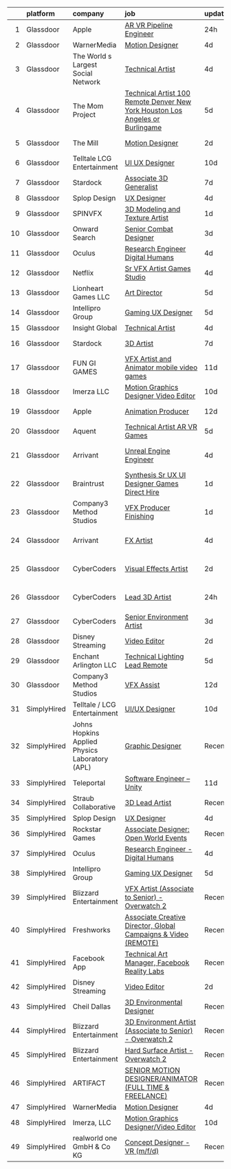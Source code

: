 

|    | platform    | company                                        | job                                                                                                                                                                                                                                                                                                                                                                                                                                                                                                                                                                                                                                                                                                                                                                                                                                                                                                                                                                                                                                                                                                                                                                                                                                                                                                                                                                                                                                                                    | update_time   | location          |
|---:|:------------|:-----------------------------------------------|:-----------------------------------------------------------------------------------------------------------------------------------------------------------------------------------------------------------------------------------------------------------------------------------------------------------------------------------------------------------------------------------------------------------------------------------------------------------------------------------------------------------------------------------------------------------------------------------------------------------------------------------------------------------------------------------------------------------------------------------------------------------------------------------------------------------------------------------------------------------------------------------------------------------------------------------------------------------------------------------------------------------------------------------------------------------------------------------------------------------------------------------------------------------------------------------------------------------------------------------------------------------------------------------------------------------------------------------------------------------------------------------------------------------------------------------------------------------------------|:--------------|:------------------|
|  1 | Glassdoor   | Apple                                          | [AR VR Pipeline Engineer](https://www.glassdoor.com/partner/jobListing.htm?pos=122&ao=1136043&s=58&guid=00000182e34003ada6149bf2d032d9da&src=GD_JOB_AD&t=SR&vt=w&cs=1_2ed00da9&cb=1661669999906&jobListingId=1008098723061&jrtk=3-0-1gbhk00umma5v801-1gbhk00v7i17e800-16a86cbf7feceede-)                                                                                                                                                                                                                                                                                                                                                                                                                                                                                                                                                                                                                                                                                                                                                                                                                                                                                                                                                                                                                                                                                                                                                                               | 24h           | Seattle, WA       |
|  2 | Glassdoor   | WarnerMedia                                    | [Motion Designer](https://www.glassdoor.com/partner/jobListing.htm?pos=109&ao=1136043&s=58&guid=00000182e34003ada6149bf2d032d9da&src=GD_JOB_AD&t=SR&vt=w&cs=1_a80d84f0&cb=1661669999905&jobListingId=1008087858380&jrtk=3-0-1gbhk00umma5v801-1gbhk00v7i17e800-190fd4ea59c818ae-)                                                                                                                                                                                                                                                                                                                                                                                                                                                                                                                                                                                                                                                                                                                                                                                                                                                                                                                                                                                                                                                                                                                                                                                       | 4d            | Atlanta, GA       |
|  3 | Glassdoor   | The World s Largest Social Network             | [Technical Artist](https://www.glassdoor.com/partner/jobListing.htm?pos=106&ao=1110586&s=58&guid=00000182e34003ada6149bf2d032d9da&src=GD_JOB_AD&t=SR&vt=w&ea=1&cs=1_30fd3f6d&cb=1661669999905&jobListingId=1008088590377&cpc=FD1C1DA32C38CFA7&jrtk=3-0-1gbhk00umma5v801-1gbhk00v7i17e800-bf0921c90fd7ce58--6NYlbfkN0DSgjPPcnEdvoK3uuxfISLALE6pB1FR7YSHOr_tSg5_QGIhoz_2VqUepdcKLBLI_zS0AWypoy2BMJ4_DosLV7UiZm9ttBCjpd10nIK8arXd4CtTftfxm_7JkmIiQENXhdGcE_S4N7Ac2xUKOZp7EXvR4t_Kwr6nj42WCgQAd65FYbW3xP5i7EicY3X10_gvSbURqhSqHzDKcnd5tip_j0Jc9kIlKvtPp1p9FCQsY-3YpVPdAmUjEmkkZVXv5ajO8wf-R8hM1fHUV1qqAc1SiNDzD8GV-5hGZenlDXz1ssT-h5muEQkJsYRVYuUS68X64MYGgOO62mhaHdkiVrCICgdwEj-4tFIRgkc1stDEifZKgHwKLW8v8m0k7lgTMUXKtH44DDmIrpDlwNn5v6uxTbs4GoJI-9tYXhaQ5cYhIZq9vRVAOS96i9aKKEsmWx9KGib-OiUrAIT-MGYmEmAQ_B5lE5KFJLCRj626gWyEP_OjQRbyDAKtXTnhfMbKTZpLf456JBa1jzTpK0yG8LnzRFzmQrU1Iw99SQBdIBnN4u21VKAga9E0jpmqcXS1Hwyv195qzMepljymONZyI2R0aC3l)                                                                                                                                                                                                                                                                                                                                                                                                                                                                                                                            | 4d            | Burlingame, CA    |
|  4 | Glassdoor   | The Mom Project                                | [Technical Artist  100  Remote  Denver  New York  Houston  Los Angeles  or Burlingame ](https://www.glassdoor.com/partner/jobListing.htm?pos=105&ao=1110586&s=58&guid=00000182e34003ada6149bf2d032d9da&src=GD_JOB_AD&t=SR&vt=w&cs=1_e2a27320&cb=1661669999904&jobListingId=1008086374102&cpc=47CFDC01B3F81FAC&jrtk=3-0-1gbhk00umma5v801-1gbhk00v7i17e800-def211a1335066d0--6NYlbfkN0BDp_epf89aHDQhKpPegNJQ_ldQpEFZQsM9OcONMGxWx6pU56EKHF58QjVdAUvn2gXbpX5DWfMJNO4kpapWWpE3dw2mRnYK8dMWuRa4JdVCszmjB7tOUk65xjV52BcSMEzn6JL6_0E-7pItqZZBZCKxa7CYYrfTKwGjmwminsvMnwzapH56UNRZhiSsxQSuP3O7YVMN3MWQ1Exvvdn8YmbxHiKBNBTP7ALfaUHT_mf7YkaMr3HAZov_I__avnnNecLarJVgsdov3aR9Y-PwTtJJd53-nzhkcCg9VWyttvXbMDtNbjHaVAtJHBVugicEUIK_CgJG0NSp8dC-WQHbR0P_gO--1grBMCdgLLp2-OZHGINcHBjJT_UkiCk58lZaW0dZhr9cJ1K8mnC0Z9D7ut8BCTe0tHoLldTiWCwDveXKi2HirRXES_--sU0Y9SLDQDlIP-bhqIK9jrSMk5eJzHIwZzMjalv5Up2Lr0jRYCVnDK9AaPtRAhz4OiPo29BBUgb43Q4Tq2KQxxdzgCI3dEh11kXNIcS_x8OBiOx5OyAscwCrquu_U11vawsk8gYMxD817yOksYWRDw%3D%3D)                                                                                                                                                                                                                                                                                                                                                                                                                                                                | 5d            | Houston, TX       |
|  5 | Glassdoor   | The Mill                                       | [Motion Designer](https://www.glassdoor.com/partner/jobListing.htm?pos=117&ao=1136043&s=58&guid=00000182e34003ada6149bf2d032d9da&src=GD_JOB_AD&t=SR&vt=w&ea=1&cs=1_e26d8b62&cb=1661669999906&jobListingId=1008095533550&jrtk=3-0-1gbhk00umma5v801-1gbhk00v7i17e800-1a702bf5e3ef25e1-)                                                                                                                                                                                                                                                                                                                                                                                                                                                                                                                                                                                                                                                                                                                                                                                                                                                                                                                                                                                                                                                                                                                                                                                  | 2d            | New York, NY      |
|  6 | Glassdoor   | Telltale   LCG Entertainment                   | [UI UX Designer](https://www.glassdoor.com/partner/jobListing.htm?pos=118&ao=1136043&s=58&guid=00000182e34003ada6149bf2d032d9da&src=GD_JOB_AD&t=SR&vt=w&ea=1&cs=1_458fa9bc&cb=1661669999906&jobListingId=1008077348225&jrtk=3-0-1gbhk00umma5v801-1gbhk00v7i17e800-d5910ed26c772035-)                                                                                                                                                                                                                                                                                                                                                                                                                                                                                                                                                                                                                                                                                                                                                                                                                                                                                                                                                                                                                                                                                                                                                                                   | 10d           | California        |
|  7 | Glassdoor   | Stardock                                       | [Associate 3D Generalist](https://www.glassdoor.com/partner/jobListing.htm?pos=121&ao=1136043&s=58&guid=00000182e34003ada6149bf2d032d9da&src=GD_JOB_AD&t=SR&vt=w&ea=1&cs=1_02fedced&cb=1661669999906&jobListingId=1008082401598&jrtk=3-0-1gbhk00umma5v801-1gbhk00v7i17e800-484821df94f7afe5-)                                                                                                                                                                                                                                                                                                                                                                                                                                                                                                                                                                                                                                                                                                                                                                                                                                                                                                                                                                                                                                                                                                                                                                          | 7d            | Plymouth, MI      |
|  8 | Glassdoor   | Splop Design                                   | [UX Designer](https://www.glassdoor.com/partner/jobListing.htm?pos=115&ao=1136043&s=58&guid=00000182e34003ada6149bf2d032d9da&src=GD_JOB_AD&t=SR&vt=w&ea=1&cs=1_c528a889&cb=1661669999906&jobListingId=1008089085671&jrtk=3-0-1gbhk00umma5v801-1gbhk00v7i17e800-ac302831dc49789c-)                                                                                                                                                                                                                                                                                                                                                                                                                                                                                                                                                                                                                                                                                                                                                                                                                                                                                                                                                                                                                                                                                                                                                                                      | 4d            | Remote            |
|  9 | Glassdoor   | SPINVFX                                        | [3D Modeling and Texture Artist](https://www.glassdoor.com/partner/jobListing.htm?pos=129&ao=1136043&s=58&guid=00000182e34003ada6149bf2d032d9da&src=GD_JOB_AD&t=SR&vt=w&ea=1&cs=1_e64e6a4d&cb=1661669999906&jobListingId=1008097405793&jrtk=3-0-1gbhk00umma5v801-1gbhk00v7i17e800-1e2fcc9994e6f81c-)                                                                                                                                                                                                                                                                                                                                                                                                                                                                                                                                                                                                                                                                                                                                                                                                                                                                                                                                                                                                                                                                                                                                                                   | 1d            | Atlanta, GA       |
| 10 | Glassdoor   | Onward Search                                  | [Senior Combat Designer](https://www.glassdoor.com/partner/jobListing.htm?pos=104&ao=1110586&s=58&guid=00000182e34003ada6149bf2d032d9da&src=GD_JOB_AD&t=SR&vt=w&cs=1_37da12ba&cb=1661669999904&jobListingId=1008091252349&cpc=451933188B21919D&jrtk=3-0-1gbhk00umma5v801-1gbhk00v7i17e800-372837881576fc2b--6NYlbfkN0B7YoEZZ2QAGDyEGGmBPAUWSHc1Mt3sMCn9FehKcWA3w0R0aH9tn_iPRcrT6N-MqNQFAKWf5_ShXzFf8lpLuS_sW7r3j_xv8D7gzPD7nAFD4ZI8P0cy_FxVB13Cb06VikpK3QmtaYmjCyx2C17ebF3fOSUMMWVTrqFSaJV1LD2IwX4BpsJk1yTX4VJt3gvKSel7r1xJhklNK7w2C97_r4maOfcXWkrH0TSYbldlWVUvIN_kfsTdTxUObJGfTJaY_322K8TsmGgTF3-BtaXGEY2TWzVGXBemJjFc6Ibq3kTRhXc72K_SyqaIPczMxCIC-6gSTGDz5yM2VMc12mZOj3ikmwRBX0pig9RGnz5eQqbFLsfYYCu_WFO6-ICZreSDJLxePzX7pWKDalzu0BIQY_CkSf48nxHe1ywfa_DJfdzzQHm_5wHDvD8QP9bkAAf1oy4j6J3qZeoZOexyKBNqBBNBMMl-Db3ZFJkyzeST4a9craHZPA7sQ46acPxWcOLZ6XvSQ_9xR0NlzlBhu1DserOCJsLVgLsU6iXrSVV3X5ytvLGxGLeEvfV0k3Bxp0R8fT-A6gi9mOySN8LAaxDndKqm2eXMyBhhuZh0A8Ny849niOMEuVNOK8rZVo9qcvD4f45WQ5tLyxLIV_iBsmOdjoImiSwu40p2eW8bzfXClss-WfLPkXDnDL7E2N9DkMmQw115vxiMY94d9LT1uPxeBKa_W_oEuyaN5MfImP-iFj6KqAqjUb6PBZQJzvsVtO5oAKJhqidO4Eb0WwPQM4CSElJ8wtFyxpC9Bee5Hwqf0oO0R0QZuM_cbVKOnMMNoOddDVMcjUqqZ3rYl19jqujUUxtIdD5ZMl2fmy7pPIb11Ov0SugCKWUKEV1v_IzyupeDrAV9Rq6jmHI8xQGa2YNOqdL6YcgppgKxE7MfB67eVDXws-NeVYbQptXBLW9BuS6i1sTxtTf8DEwH_iycAlf0aoUu1KSZSP1wZR5DafO5amYdVDGh2fRuYzsk)                                                                                           | 3d            | Waltham, MA       |
| 11 | Glassdoor   | Oculus                                         | [Research Engineer   Digital Humans](https://www.glassdoor.com/partner/jobListing.htm?pos=101&ao=1110586&s=58&guid=00000182e34003ada6149bf2d032d9da&src=GD_JOB_AD&t=SR&vt=w&cs=1_9e1c97ff&cb=1661669999904&jobListingId=1008089729839&cpc=32EE424DE2B657EB&jrtk=3-0-1gbhk00umma5v801-1gbhk00v7i17e800-1170e5d7079d50e6--6NYlbfkN0DYl4UJW4r1Vl7FEn6T9F-rD9lpC-0oMJVSiWjK_MGUd8e8cHXcpv6KPyjLHZEfqkV4p65aMquXS_Tha0gFEDxZOnAV11vEqSToC59802VSRlDBaKEMchypUM2VtA7u5cIiOei95uzPArMQ5T1ZiEEvzbMwVVSLT6eOjxuTzllhC1NNapf7Iseb0cQxJqEQuv8dkYdOIv9LAuUQJyAi7f7oW7LN4mmUixC0XyGUMqqeJcd26-t0HsTiN9jYypTLtOM9glEBX4FIME6SJLBVwgvdx8NUIJLPqKbAZS0uKK5oO0qIIsz8b_0d7AD9HIdL0HFUBcOaFFWeQev0dOXqGnfqOTvlHxJj9CIVwQNdUBwag_6dr-Ubd2mJ0TkvAmOASyaAbN3bR1X0vm6mZVx-VE62tNUl7gfjLzRZf_ffrJka-_vdvfnnH6CqYPdyiUy22nrky4qL4CeSZThdqbDvde89MjgMJPqGt5XEc_jUyfGcPI4a21eIeFy6Rd97moZoNazTSTcaqhYAnu4HBrcz1DjlsEiTsezfE1bcfngF47acEFWd-cQxy-NLEeGyxjKFcxA0Eukr1LInl5qbc7IBtOrBlCtEpKZUUiOM3_wggY19dvckSTXkI52x9DLHKTN5zMsn778CwKMiyX0IOHrfnPldTpZqcMOjmqTQLmQ71Hy2SXPVT9H0lXJype1OdcZT9ILvpMNyWE6dMCd8OMfwbdKGQbh05krV4TlxOKOE78x11egBrbc5zR-KPQyWxvjOg1DankYcytV2rbZcfiiRzm2lhOOoEWeu24Svb7rCesQv1p6zAGZEDhLV-s23yZQwl-Z7KV0ksBsCw_1a4dQITOjzxDEROFNwC6rgZbMyK1PJ4dDzxoKfJTGAaLcVYFOgJV7t-y-NGDDCu_XHKx4P9f4cGzDph3UpHZ_qvs_v8wmJpofVPQ9cB9YTtsRwyiR4lV5uBbXF8bVxlMWulJD3uGZCRuqZSDcomCalu2yxcKOiZWTZQoBjW48QwRmYmQ04HfDIfPwoYcVOmFvjLI9usnnNBo78r7yqtAvpe2miSbptMWM86o601CBEiewRKBt4M9k%3D) | 4d            | Sausalito, CA     |
| 12 | Glassdoor   | Netflix                                        | [Sr  VFX Artist   Games Studio](https://www.glassdoor.com/partner/jobListing.htm?pos=112&ao=1136043&s=58&guid=00000182e34003ada6149bf2d032d9da&src=GD_JOB_AD&t=SR&vt=w&cs=1_10a02e50&cb=1661669999905&jobListingId=1008089697723&jrtk=3-0-1gbhk00umma5v801-1gbhk00v7i17e800-164c32bbb8b126c1-)                                                                                                                                                                                                                                                                                                                                                                                                                                                                                                                                                                                                                                                                                                                                                                                                                                                                                                                                                                                                                                                                                                                                                                         | 4d            | Remote            |
| 13 | Glassdoor   | Lionheart Games  LLC                           | [Art Director](https://www.glassdoor.com/partner/jobListing.htm?pos=120&ao=1136043&s=58&guid=00000182e34003ada6149bf2d032d9da&src=GD_JOB_AD&t=SR&vt=w&ea=1&cs=1_57a2f6bc&cb=1661669999906&jobListingId=1008086872885&jrtk=3-0-1gbhk00umma5v801-1gbhk00v7i17e800-9319812dd6992a5a-)                                                                                                                                                                                                                                                                                                                                                                                                                                                                                                                                                                                                                                                                                                                                                                                                                                                                                                                                                                                                                                                                                                                                                                                     | 5d            | Atlanta, GA       |
| 14 | Glassdoor   | Intellipro Group                               | [Gaming UX Designer](https://www.glassdoor.com/partner/jobListing.htm?pos=114&ao=1136043&s=58&guid=00000182e34003ada6149bf2d032d9da&src=GD_JOB_AD&t=SR&vt=w&ea=1&cs=1_e0497d82&cb=1661669999906&jobListingId=1008087209938&jrtk=3-0-1gbhk00umma5v801-1gbhk00v7i17e800-932c83873ce55dee-)                                                                                                                                                                                                                                                                                                                                                                                                                                                                                                                                                                                                                                                                                                                                                                                                                                                                                                                                                                                                                                                                                                                                                                               | 5d            | Remote            |
| 15 | Glassdoor   | Insight Global                                 | [Technical Artist](https://www.glassdoor.com/partner/jobListing.htm?pos=103&ao=1110586&s=58&guid=00000182e34003ada6149bf2d032d9da&src=GD_JOB_AD&t=SR&vt=w&ea=1&cs=1_a66c7fa8&cb=1661669999905&jobListingId=1008089017679&cpc=654405A9B1E0A9F5&jrtk=3-0-1gbhk00umma5v801-1gbhk00v7i17e800-a7fbde667ab2a6fc--6NYlbfkN0BKkHZu3wF05EeDimN_p6sYpKCMArvwa95YdH7UpkaBCuXZAtggzO9lGKJZ-EjBDGEdbzM3gPxmlHuICIvOs2FJwMgv4uDhyZtWA_QXg6qexwF2Un89w_ZzG1o_phHsJbMCWJ0eaglmcYnIpDVJcUYPOdMFv_0U6dWcDoK4LiIZ9RnNRVmPJZ3cBoofKbpM5Ipqb7dPOQOLn2VvDIDCdkF821c3PbriK-ehnLUOL0sHygSWh-eXSzs_IScXXXq9ydS-BNmTgM62EYkGODMVCZvRtRCp6pkWxuAuoBT1q0j9UZvtYqgZP3k2Vatf9S1V9icIzslLisyqYu17QjAPV2n2WMPfGmr7gV1ZjTPpRWkowgJF_y4cooTiatyH2ZOY8Up494tdxKINL6KJrIvIV4_8eIWqCE48tuPk2aLX5o7DKpN2R6UuQDU9P6oBulq4gG51wDlziFeNf-vechX8SoEVeezS_j2MU4dc5zH-9eVD2sDW7SctDiVF4lSRNTUl_ro%3D)                                                                                                                                                                                                                                                                                                                                                                                                                                                                                                                                                                                                              | 4d            | Remote            |
| 16 | Glassdoor   | Stardock                                       | [3D Artist](https://www.glassdoor.com/partner/jobListing.htm?pos=128&ao=1136043&s=58&guid=00000182e34003ada6149bf2d032d9da&src=GD_JOB_AD&t=SR&vt=w&ea=1&cs=1_6d8f5d9d&cb=1661669999906&jobListingId=1008082401605&jrtk=3-0-1gbhk00umma5v801-1gbhk00v7i17e800-1d119b2ae0e00642-)                                                                                                                                                                                                                                                                                                                                                                                                                                                                                                                                                                                                                                                                                                                                                                                                                                                                                                                                                                                                                                                                                                                                                                                        | 7d            | Plymouth, MI      |
| 17 | Glassdoor   | FUN GI GAMES                                   | [VFX Artist and Animator  mobile video games ](https://www.glassdoor.com/partner/jobListing.htm?pos=125&ao=1136043&s=58&guid=00000182e34003ada6149bf2d032d9da&src=GD_JOB_AD&t=SR&vt=w&ea=1&cs=1_6ef32b4e&cb=1661669999906&jobListingId=1008074799493&jrtk=3-0-1gbhk00umma5v801-1gbhk00v7i17e800-b90be397940a31e5-)                                                                                                                                                                                                                                                                                                                                                                                                                                                                                                                                                                                                                                                                                                                                                                                                                                                                                                                                                                                                                                                                                                                                                     | 11d           | El Segundo, CA    |
| 18 | Glassdoor   | Imerza  LLC                                    | [Motion Graphics Designer Video Editor](https://www.glassdoor.com/partner/jobListing.htm?pos=126&ao=1136043&s=58&guid=00000182e34003ada6149bf2d032d9da&src=GD_JOB_AD&t=SR&vt=w&ea=1&cs=1_bc4f76db&cb=1661669999906&jobListingId=1008075848491&jrtk=3-0-1gbhk00umma5v801-1gbhk00v7i17e800-6ca1c1b9b1645274-)                                                                                                                                                                                                                                                                                                                                                                                                                                                                                                                                                                                                                                                                                                                                                                                                                                                                                                                                                                                                                                                                                                                                                            | 10d           | Sarasota, FL      |
| 19 | Glassdoor   | Apple                                          | [Animation Producer](https://www.glassdoor.com/partner/jobListing.htm?pos=123&ao=1136043&s=58&guid=00000182e34003ada6149bf2d032d9da&src=GD_JOB_AD&t=SR&vt=w&cs=1_36e322ab&cb=1661669999906&jobListingId=1008071542905&jrtk=3-0-1gbhk00umma5v801-1gbhk00v7i17e800-ea0c393a144fa92e-)                                                                                                                                                                                                                                                                                                                                                                                                                                                                                                                                                                                                                                                                                                                                                                                                                                                                                                                                                                                                                                                                                                                                                                                    | 12d           | Cupertino, CA     |
| 20 | Glassdoor   | Aquent                                         | [Technical Artist   AR   VR   Games](https://www.glassdoor.com/partner/jobListing.htm?pos=111&ao=1110586&s=58&guid=00000182e34003ada6149bf2d032d9da&src=GD_JOB_AD&t=SR&vt=w&cs=1_30f4d264&cb=1661669999905&jobListingId=1008086772700&cpc=654405A9B1E0A9F5&jrtk=3-0-1gbhk00umma5v801-1gbhk00v7i17e800-805c6dc44424477d--6NYlbfkN0DMrcEu7yrtATojKJA7cEzGQ3FdRGWLh0CZQInL4ECGI9gD0Wolx9R2v-Aex0-GK04kX544nbyaW8s9dJMvki_EvMa9Eu9YOZ67GwZDVQ-SrtZz4RE7f7IMD1UDg3oTKhtW5cUM0rLbsBONJC7MU7sMEoupUWqvRo1LSy8_VR_X0KxTxFwyXjrIUxqbbgnLvX7_npKoh09Yng-cmr8BMaqRm--b3tHSVL-4mPfpOQNhPqvJeXStxhq47zUm-B3gN19hPcmJ3wmVrad2IumfrgKQOOnBWw5oI8TscyxcqLGKvYV38E_uX5sKom8gqIjaXg9PBMiUL15jOkF6cKHgw13br3Xw_aMbYzU7ivN8L1-KgGOdSZvT_spUUFS4bqkOk_XWoMQCyNcfi9mbB1rWBH6HPAgqC38RFMD7SnfmoMSoq4UqbE5Dkdd9_vr3mh5UauQGT83ar-PTbg%3D%3D)                                                                                                                                                                                                                                                                                                                                                                                                                                                                                                                                                                                                                                                   | 5d            | Denver, CO        |
| 21 | Glassdoor   | Arrivant                                       | [Unreal Engine Engineer](https://www.glassdoor.com/partner/jobListing.htm?pos=102&ao=1110586&s=58&guid=00000182e34003ada6149bf2d032d9da&src=GD_JOB_AD&t=SR&vt=w&ea=1&cs=1_2b78d11b&cb=1661669999905&jobListingId=1008089802825&cpc=1120CD366D53BFD9&jrtk=3-0-1gbhk00umma5v801-1gbhk00v7i17e800-e5217a312dbf1f02--6NYlbfkN0DSgjPPcnEdvoK3uuxfISLALE6pB1FR7YSHOr_tSg5_QCn410VK5Ds4bQGcKtrI54-qYzWIzv5NJktXftqy8THeu3kw2y1ZXJJCQPvuQX0JTWIj6-QFbOlGSdn-436E-Z4V0FA4BnNAx_k4fyA4im-CLpqIae37JPEZYCNJ-RNTR3pjB_aoZ74Gjs_Nd49rJOeuIx46RxttBUVuYMcfNwPHzn5-I9eaRK-CFYMNXaSqmL0NAYCwBZEFiamylryg3XqCanrnDhSBP15pGETP0BFQ9ZdTlZCJ1lTRrg8HagPrf9xVFReWglt-8HkiO63JDdNGD9lPqSOGXWC0inCGZqxSNjNiAufXDY9jxtsI7SnHP2QveLURg8v8VyLcgubrdWU-D06RbV1kqeupB0AT1meRMPnyR0J3qmIPAWV9rqa1XEp02_Hzczu24PG9UkNqmV4rG9KlFI4OIFeht4PQKKxuZKcLHlVuG2bpcC7mPWFp4NmW14X2sSJwyM4dqeEz1QuXm77T8Che1YExp6Guhemg-_uATewiFDieTPjz-9m7wYgWCM76EyVZPiGgepak1ac%3D)                                                                                                                                                                                                                                                                                                                                                                                                                                                                                                                                        | 4d            | Los Angeles, CA   |
| 22 | Glassdoor   | Braintrust                                     | [Synthesis   Sr UX UI Designer   Games  Direct Hire ](https://www.glassdoor.com/partner/jobListing.htm?pos=116&ao=1136043&s=58&guid=00000182e34003ada6149bf2d032d9da&src=GD_JOB_AD&t=SR&vt=w&ea=1&cs=1_dd472303&cb=1661669999906&jobListingId=1008097859363&jrtk=3-0-1gbhk00umma5v801-1gbhk00v7i17e800-9a5d5b845319ef7b-)                                                                                                                                                                                                                                                                                                                                                                                                                                                                                                                                                                                                                                                                                                                                                                                                                                                                                                                                                                                                                                                                                                                                              | 1d            | San Francisco, CA |
| 23 | Glassdoor   | Company3 Method Studios                        | [VFX Producer  Finishing](https://www.glassdoor.com/partner/jobListing.htm?pos=127&ao=1136043&s=58&guid=00000182e34003ada6149bf2d032d9da&src=GD_JOB_AD&t=SR&vt=w&cs=1_77e5c766&cb=1661669999906&jobListingId=1008097039474&jrtk=3-0-1gbhk00umma5v801-1gbhk00v7i17e800-2c97721028a20460-)                                                                                                                                                                                                                                                                                                                                                                                                                                                                                                                                                                                                                                                                                                                                                                                                                                                                                                                                                                                                                                                                                                                                                                               | 1d            | Atlanta, GA       |
| 24 | Glassdoor   | Arrivant                                       | [FX Artist](https://www.glassdoor.com/partner/jobListing.htm?pos=107&ao=1110586&s=58&guid=00000182e34003ada6149bf2d032d9da&src=GD_JOB_AD&t=SR&vt=w&ea=1&cs=1_d419b53d&cb=1661669999905&jobListingId=1008089276372&cpc=FA84DF7EA1EC2398&jrtk=3-0-1gbhk00umma5v801-1gbhk00v7i17e800-63f6abe0f7fa3840--6NYlbfkN0DSgjPPcnEdvoK3uuxfISLALE6pB1FR7YSHOr_tSg5_QGIhoz_2VqUepdcKLBLI_zSNe7A9t63R-AVEXVyTMax4gsRIVP6c5LkFyiNbEM12V4a2la9olLBzz3QZmkD5KgKtagPIHT5QMclNF3qgczJC0_mR6EfjmwW3Cdw7voeZHg2qdOqKRKvlLYPvPlWSS_3a6HwCKu54OpCPibHkpAaB2xlOHgyTZGrfY7TisPYov9y2mY-xNhh-ek75iRKr7b-bBUpQgnMyWVPfB69j9NIzbZI_ktc8_0Heb6GsUrRC7d5Qpxbqh5bTNDQ2m0fYFpr_z3zv_UBcAVoMai4c7i18e0q7aqF3bklgotA56xdAAydCer89d5aU0CqE1bKfhO55_PGYEttRpshMz_8DB6h2SMD37LIj2IceKwsUTM4F6-bgGzw7TkV43TR8811JueXni2VEpDQnYu1iydAmAk850LvbmOO2XMk5Jc6UXMvwLolvE-re-IH59d0os9O4kiBrddEaUYX7ZihVTqjYBduuevXMjwYJ4lgyaPQmlyFykL_7Y-8feTs6YBmQPZnMppWB_o4VXf8uLQ%3D%3D)                                                                                                                                                                                                                                                                                                                                                                                                                                                                                                                                       | 4d            | Los Angeles, CA   |
| 25 | Glassdoor   | CyberCoders                                    | [Visual Effects Artist](https://www.glassdoor.com/partner/jobListing.htm?pos=110&ao=1110586&s=58&guid=00000182e34003ada6149bf2d032d9da&src=GD_JOB_AD&t=SR&vt=w&ea=1&cs=1_d3e15aa3&cb=1661669999905&jobListingId=1008095416244&cpc=F41FEAB56D215062&jrtk=3-0-1gbhk00umma5v801-1gbhk00v7i17e800-c560cdef6aa7b637--6NYlbfkN0CpFJQzrgRR8WqXWK1qKKEqALWJw739KlKqr2H-MSI4eoBlI4EFrmor2FYZMP3muM0YFdWmT9tyVNqw68Sp-hmBZCNE2lgdlRC8IH4vLtiAdXJ7Qe3BZOKH8LkqNcN5a75H3IE_o0j9LY8YpJfip6GLNq7wZVIqN0Nhjc8OPvUWqeKt43lwq0whuj-JHZjfITnRlY-715gGZFUy2htz4AGPd3UeKWpluJpW4Bg0juxoy5vweaeVUif4yPSVe1RNsJZCK4KQxwEXswbctz25ekoaLNzczcpQTKgczoJbxYCievmVA3NYsXCpVTFxpqfEDwGFZFbWPSTWvJO4y2vQAm1I-zeBTH_vTR-EgQPAteW04sP5vtc4zA5a31sLqGHG21KQoVMkbUgzKgyAeT4atDKBYVgC2R7cG79Rs5G_4wVdGcjmqpdz8d4iC9K7JmYYSmH5CL54Q4_5lrqVuWN9T0BVjP5-2P_PlfmTnpyCyOw26lORnd85x4aG4sTuS8kB1Nkm5rQMl84Lhwj0TpC5Q1GKdBNdtaG1T_rvix6nyJxWVmut5SYSBLchIULmNQkP9lpzHjVSB1cl7mxx7rxLj5jmRMmwJLzGE7HM7YeZ8uyYx5hzPFnlf_dTidsDOJ89gsh8iDfyvyHWpuNX31kYIbYvBv3MgwhUmYqF9K0UVR7UliCVmEXbD_OEAev76ZYoMAM1m3sUNwljUf6V0LFA3lWDnOW-bmUIcGtFQwVUv5ezSqMLpW_R-3EnhJejbaQP960kwCjJieBVm216qFN9ku6nzAN7ChhvUCKOQfN_wXahv07dG6yVzXmfO1NhvlF0yAESv17bvpJm3vA4nkqAklxcjTtvTNNx2OAQGfHikNE7KHYmZFICofMLvnp4X4iy5Q9qmNWVMdQ6plVGC6mpXqqUXwHoBWpdqonMl30Gn_L-rrTzHjZSENGAtvjYdBtl8nSuRFjpnH7v5l4bnpTUuqFJa4c5uk0dbAQ%3D)                                                                                                         | 2d            | Los Angeles, CA   |
| 26 | Glassdoor   | CyberCoders                                    | [Lead 3D Artist](https://www.glassdoor.com/partner/jobListing.htm?pos=108&ao=1110586&s=58&guid=00000182e34003ada6149bf2d032d9da&src=GD_JOB_AD&t=SR&vt=w&ea=1&cs=1_6ddda0f3&cb=1661669999905&jobListingId=1008098674211&cpc=654405A9B1E0A9F5&jrtk=3-0-1gbhk00umma5v801-1gbhk00v7i17e800-ff2873dafa4a807c--6NYlbfkN0CpFJQzrgRR8WqXWK1qKKEqALWJw739KlKqr2H-MSI4eoBlI4EFrmor2FYZMP3muM3OlDFFSZScIbZHPP1Qw_pGERLahIRMlDDWXtrjPt8-d-L_T9WH6bxAUEJzv9nPPc-XZa2rFl6J0i5o97Qhp2_yVTIIuFhraCUlNVJ-902kBqzXjzvNtA47sR268YW78GVY8t3FGXsxi87Eu1MhdK4v-ePkMRZArFPgv7-KI7SzLRoGyereMuKz_ioy6vmBPW3GpsNShXZK7iLICAqPh7dVbtXh-NMOriPlconT7XTuZY4xjn-doU_NNj-muW6Z9Kv9Cc_ORRYEPKzWWbv0DIolRYHHoCl4dUwrNvD0dq23t8D7w_jpMEshsZFxNfOh5DV8hP5m8Mlfa1FXmKSqOkkz_d0aeaLkeoi0NedCjGVTAquyIbMkiMO_LGcMb03p1bOcP35dgzqEfdqGSvgEpJsHFUYNpQTBEkbKuWs2C285uWbYbfIa8MpI94iVUAOYiETPiDDpbQHYTMPOnX2gip9dRPqx9CDqI1zQvY-GC88KSwGz9tGcY0sfAdmfDcaat3Ysd5dM0biXmXQ01nmY_vDPYukIug4V-Gi7U9gUwix5NiJ3gKiSCOTGSX3vgCO-dHMoLFHpWx2W0r55b24H-2aCK13uBCcn1ybdPf5pJK_FnXuJ4Pm7CYViPgDpu4fksQ5lvecTUri3M2owXLOeBIslw7RYvaVUgflJ3Ak29QgbnC1UVAnyk2PbiUifROBrpQ-1NYKB-Wl8deXyAqnzMmmjC1AA_XnqxdPg5XMA38Fj6bNJe5CSkGwKBoYbCGfZy3IMil40GM5kfu4QTvgVmueIkj25d3aq-sfXcYOxh8T0uB1d1j7eOwRLgTYX-WsbaXjJVdChfoXbqKDITT2Yha91RcOB1rWvLJdckVTf-MuOKGitnL8IeEF5e0jUjOYG8lPmROZR6aLGM8-4LZwwxIYW0zhOCOP0mdAVLCGHpZeKfA%3D%3D)                                                                                                  | 24h           | Los Angeles, CA   |
| 27 | Glassdoor   | CyberCoders                                    | [Senior Environment Artist](https://www.glassdoor.com/partner/jobListing.htm?pos=113&ao=1110586&s=58&guid=00000182e34003ada6149bf2d032d9da&src=GD_JOB_AD&t=SR&vt=w&ea=1&cs=1_462239be&cb=1661669999906&jobListingId=1008092505246&cpc=F41FEAB56D215062&jrtk=3-0-1gbhk00umma5v801-1gbhk00v7i17e800-67010478ad73f9e4--6NYlbfkN0CpFJQzrgRR8WqXWK1qKKEqALWJw739KlKqr2H-MSI4eoBlI4EFrmor2FYZMP3muM3jkSjwsaQaJb386gmyAM_wMXXOHMnQKhlmySIPD0xjVEPRX1PdbWr9IL-nR75FSsSOR4guHXMGhM7QxbMN2B0U0CPKnb4jRT9oN_eO2UNzYNFKzJCswlbvv0xYQIa0UozlBBQvhO97u7zof8PkwE1JHDyLccftS3XOIZ8gqA2XPS8duLkbeKh9KrlKdsvruQnIJleZ_81d9pa8ZuuxV_DLkHxyYMnEvuqIb5Brcsi9IvCssRN-ZKBOX8hQvuUCiCJQOqBzNCT4ByJRcuQSzc4_TNy_8SSRMOuAjWCZm6xoDdyOr-Ga9u_3onBcdfX5dLkeqjuzrdXvSxr569L02xtCi049uBv9AE6M3RXG0YzDK92wkA67waQKOY_tBGEs49wXoWQTOmCLLOYzTzk7rOTM-W3LG2P9LLt6MsN__Psiz286d2oe7_GMiwqFSIVLlLnyAWHjSuiTjRnsPBOFe5AGZMbNGiPp6-xRiAyXWkXmA42n8CCGU9nbNMePCVxdqBa1iRkleVUqt80uyD6Ak3EC8I8ZCG31pHf1Djdx5jkxOmTLVo2ykKTQbiLYFBAtkJgIJHC5Nbo6d-imZf0DyRqJ33gKrWU4JMcq94E3UwYm-IGdJaFQlblfINtABLsjjnQhe6vLYbeulGGVoqBxyyyb2cfjUy6Sc4KfSuVxoak2Ua0rXPYUHAImuHdj92pz8Nb5oHDcjvZmtk9Ag3su7UxWWSIMfqyGixjIJEPmyCR22t-t1Z1ykv6_B7JoFs48pB_VhgrFtUWcj9YrDs2AmH8buPFPPf6KuTCEFfAgrVVycHiMLiEQEHtclevNnhAyhEidT1GhcmvU7jSl-Q499XxeT0ZOo1GRs-qBYo3hfAl4UIcQuVfh_wdQVkqpSjkx9YmL_Dz-9ZGOYHazVxDRdd8N)                                                                                                                   | 3d            | Eugene, OR        |
| 28 | Glassdoor   | Disney Streaming                               | [Video Editor](https://www.glassdoor.com/partner/jobListing.htm?pos=119&ao=1136043&s=58&guid=00000182e34003ada6149bf2d032d9da&src=GD_JOB_AD&t=SR&vt=w&cs=1_590fb3c9&cb=1661669999906&jobListingId=1008093558498&jrtk=3-0-1gbhk00umma5v801-1gbhk00v7i17e800-31c3af5dcc9891ae-)                                                                                                                                                                                                                                                                                                                                                                                                                                                                                                                                                                                                                                                                                                                                                                                                                                                                                                                                                                                                                                                                                                                                                                                          | 2d            | New York, NY      |
| 29 | Glassdoor   | Enchant Arlington LLC                          | [Technical Lighting Lead  Remote ](https://www.glassdoor.com/partner/jobListing.htm?pos=130&ao=1136043&s=58&guid=00000182e34003ada6149bf2d032d9da&src=GD_JOB_AD&t=SR&vt=w&cs=1_676b00ea&cb=1661669999906&jobListingId=1008086911088&jrtk=3-0-1gbhk00umma5v801-1gbhk00v7i17e800-194e3a20442849f1-)                                                                                                                                                                                                                                                                                                                                                                                                                                                                                                                                                                                                                                                                                                                                                                                                                                                                                                                                                                                                                                                                                                                                                                      | 5d            | Las Vegas, NV     |
| 30 | Glassdoor   | Company3 Method Studios                        | [VFX Assist](https://www.glassdoor.com/partner/jobListing.htm?pos=124&ao=1136043&s=58&guid=00000182e34003ada6149bf2d032d9da&src=GD_JOB_AD&t=SR&vt=w&cs=1_a4aa4d66&cb=1661669999906&jobListingId=1008072978270&jrtk=3-0-1gbhk00umma5v801-1gbhk00v7i17e800-ddbff146cf3d76c6-)                                                                                                                                                                                                                                                                                                                                                                                                                                                                                                                                                                                                                                                                                                                                                                                                                                                                                                                                                                                                                                                                                                                                                                                            | 12d           | New York, NY      |
| 31 | SimplyHired | Telltale / LCG Entertainment                   | [UI/UX Designer](https://www.simplyhired.com/job/OTLQIJmlmbbdN1RBMEi_j_bXY5ZcGV_nochz_XDuvHc4OmIhkuBwbw?q=vfx+designer)                                                                                                                                                                                                                                                                                                                                                                                                                                                                                                                                                                                                                                                                                                                                                                                                                                                                                                                                                                                                                                                                                                                                                                                                                                                                                                                                                | 10d           | California        |
| 32 | SimplyHired | Johns Hopkins Applied Physics Laboratory (APL) | [Graphic Designer](https://www.simplyhired.com/job/qGHtNnvDZsyi1u2c2ajCp71Ah6JDiPm6mQMoy7LUhAGhl3nNdI7Peg?q=vfx+designer)                                                                                                                                                                                                                                                                                                                                                                                                                                                                                                                                                                                                                                                                                                                                                                                                                                                                                                                                                                                                                                                                                                                                                                                                                                                                                                                                              | Recently      | Laurel, MD        |
| 33 | SimplyHired | Teleportal                                     | [Software Engineer – Unity](https://www.simplyhired.com/job/U01SrNCdaTYrZ4QRxBfL5yHDd4v1jD1-oTLFHKeuSIyfvwU1yzfxvQ?q=vfx+designer)                                                                                                                                                                                                                                                                                                                                                                                                                                                                                                                                                                                                                                                                                                                                                                                                                                                                                                                                                                                                                                                                                                                                                                                                                                                                                                                                     | 11d           | Culver City, CA   |
| 34 | SimplyHired | Straub Collaborative                           | [3D Lead Artist](https://www.simplyhired.com/job/oajsZy8wtmR9iP3wMtttISCS7viAvsr0ilPj1czPqU1jsRMzRgquLg?q=vfx+designer)                                                                                                                                                                                                                                                                                                                                                                                                                                                                                                                                                                                                                                                                                                                                                                                                                                                                                                                                                                                                                                                                                                                                                                                                                                                                                                                                                | Recently      | Remote            |
| 35 | SimplyHired | Splop Design                                   | [UX Designer](https://www.simplyhired.com/job/1QHEzY9K1JXcQD1-GL3_WWJcrMmo04UHCFVW21Nf2GCPgE1NLGUROQ?q=vfx+designer)                                                                                                                                                                                                                                                                                                                                                                                                                                                                                                                                                                                                                                                                                                                                                                                                                                                                                                                                                                                                                                                                                                                                                                                                                                                                                                                                                   | 4d            | Remote            |
| 36 | SimplyHired | Rockstar Games                                 | [Associate Designer: Open World Events](https://www.simplyhired.com/job/vdV8vlT3gviLv2JCIKjxS72bf-KmVFeMRA0oYSRtEaTI4YyrugfY7Q?q=vfx+designer)                                                                                                                                                                                                                                                                                                                                                                                                                                                                                                                                                                                                                                                                                                                                                                                                                                                                                                                                                                                                                                                                                                                                                                                                                                                                                                                         | Recently      | Carlsbad, CA      |
| 37 | SimplyHired | Oculus                                         | [Research Engineer - Digital Humans](https://www.simplyhired.com/job/RPi93xTkL3ttpWk-8Uz9g-roXtdIaPz-Ig9nRfjQiwcXoZCn3nsaOA?q=vfx+designer)                                                                                                                                                                                                                                                                                                                                                                                                                                                                                                                                                                                                                                                                                                                                                                                                                                                                                                                                                                                                                                                                                                                                                                                                                                                                                                                            | 4d            | Sausalito, CA     |
| 38 | SimplyHired | Intellipro Group                               | [Gaming UX Designer](https://www.simplyhired.com/job/GCrsGjLD2pf_v4I-QEFJst6PyfrEzXiV4myx4i3f9_DhC97k7JSCDw?q=vfx+designer)                                                                                                                                                                                                                                                                                                                                                                                                                                                                                                                                                                                                                                                                                                                                                                                                                                                                                                                                                                                                                                                                                                                                                                                                                                                                                                                                            | 5d            | Remote            |
| 39 | SimplyHired | Blizzard Entertainment                         | [VFX Artist (Associate to Senior) - Overwatch 2](https://www.simplyhired.com/job/2d70J5UkkZ2YmvlvJfcaEqf0vVFEZwLt57euRMmQlk3Afx_2Q_gYzw?q=vfx+designer)                                                                                                                                                                                                                                                                                                                                                                                                                                                                                                                                                                                                                                                                                                                                                                                                                                                                                                                                                                                                                                                                                                                                                                                                                                                                                                                | Recently      | Irvine, CA        |
| 40 | SimplyHired | Freshworks                                     | [Associate Creative Director, Global Campaigns & Video (REMOTE)](https://www.simplyhired.com/job/5ElCwH5SLy50PlDyWwa5h2ixj-Wp0aniY4EbLLyNC4fMnB1yq0hbpg?q=vfx+designer)                                                                                                                                                                                                                                                                                                                                                                                                                                                                                                                                                                                                                                                                                                                                                                                                                                                                                                                                                                                                                                                                                                                                                                                                                                                                                                | Recently      | San Mateo, CA     |
| 41 | SimplyHired | Facebook App                                   | [Technical Art Manager, Facebook Reality Labs](https://www.simplyhired.com/job/SaCxNEp2ripL1g9h_yS5P2BXExX71-jZEQCuADsvER2xUEivykHroQ?q=vfx+designer)                                                                                                                                                                                                                                                                                                                                                                                                                                                                                                                                                                                                                                                                                                                                                                                                                                                                                                                                                                                                                                                                                                                                                                                                                                                                                                                  | Recently      | Remote            |
| 42 | SimplyHired | Disney Streaming                               | [Video Editor](https://www.simplyhired.com/job/D0fv5hdhNUkpoWHBeJpJHJOParINGkVwv2iG_vdNLz1agpoqHb33QQ?q=vfx+designer)                                                                                                                                                                                                                                                                                                                                                                                                                                                                                                                                                                                                                                                                                                                                                                                                                                                                                                                                                                                                                                                                                                                                                                                                                                                                                                                                                  | 2d            | New York, NY      |
| 43 | SimplyHired | Cheil Dallas                                   | [3D Environmental Designer](https://www.simplyhired.com/job/UgXeR3adZiTTr_tdyNFly-xo3HLtiFzMzkiKV7efUedEuzau_CU52w?q=vfx+designer)                                                                                                                                                                                                                                                                                                                                                                                                                                                                                                                                                                                                                                                                                                                                                                                                                                                                                                                                                                                                                                                                                                                                                                                                                                                                                                                                     | Recently      | Plano, TX         |
| 44 | SimplyHired | Blizzard Entertainment                         | [3D Environment Artist (Associate to Senior) - Overwatch 2](https://www.simplyhired.com/job/pw88DtF0EULjjFMy83MMr_Hg0HBZII6DCgYGL9C12joglMD-Z-Xwnw?q=vfx+designer)                                                                                                                                                                                                                                                                                                                                                                                                                                                                                                                                                                                                                                                                                                                                                                                                                                                                                                                                                                                                                                                                                                                                                                                                                                                                                                     | Recently      | Irvine, CA        |
| 45 | SimplyHired | Blizzard Entertainment                         | [Hard Surface Artist - Overwatch 2](https://www.simplyhired.com/job/6UbuxcizWm0FGl0VWvCtYyHq-2-jjcWZ_YsxRvD4XaS9M8_zOx_FMA?q=vfx+designer)                                                                                                                                                                                                                                                                                                                                                                                                                                                                                                                                                                                                                                                                                                                                                                                                                                                                                                                                                                                                                                                                                                                                                                                                                                                                                                                             | Recently      | Irvine, CA        |
| 46 | SimplyHired | ARTIFACT                                       | [SENIOR MOTION DESIGNER/ANIMATOR (FULL TIME & FREELANCE)](https://www.simplyhired.com/job/LTR7Y7Kwf6n-ZIbGnhcK8WIX-OwUshiCGUxX-7sC46ppnX2Pz24O7g?q=vfx+designer)                                                                                                                                                                                                                                                                                                                                                                                                                                                                                                                                                                                                                                                                                                                                                                                                                                                                                                                                                                                                                                                                                                                                                                                                                                                                                                       | Recently      | Atlanta, GA       |
| 47 | SimplyHired | WarnerMedia                                    | [Motion Designer](https://www.simplyhired.com/job/p3bem12qNX-42wGX9i7Z_EIZfeOEGJwAfpHMbfsqrxQeXx8efSElaA?q=vfx+designer)                                                                                                                                                                                                                                                                                                                                                                                                                                                                                                                                                                                                                                                                                                                                                                                                                                                                                                                                                                                                                                                                                                                                                                                                                                                                                                                                               | 4d            | Atlanta, GA       |
| 48 | SimplyHired | Imerza, LLC                                    | [Motion Graphics Designer/Video Editor](https://www.simplyhired.com/job/H2KKqhvKxXPl3AtlASAsWFnZuksrP_AvPjb-62x-qVivx8BIfNaP8w?q=vfx+designer)                                                                                                                                                                                                                                                                                                                                                                                                                                                                                                                                                                                                                                                                                                                                                                                                                                                                                                                                                                                                                                                                                                                                                                                                                                                                                                                         | 10d           | Sarasota, FL      |
| 49 | SimplyHired | realworld one GmbH & Co KG                     | [Concept Designer - VR (m/f/d)](https://www.simplyhired.com/job/9M9B0HjzlxbnEWwSs63j38J2jv4QAGwRz17kgQnuQPJjtHPVVTunxA?q=vfx+designer)                                                                                                                                                                                                                                                                                                                                                                                                                                                                                                                                                                                                                                                                                                                                                                                                                                                                                                                                                                                                                                                                                                                                                                                                                                                                                                                                 | Recently      | Remote            |